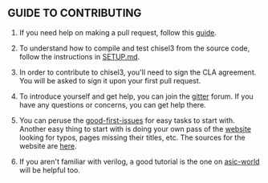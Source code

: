 ## GUIDE TO CONTRIBUTING

1. If you need help on making a pull request, follow this [guide](https://docs.github.com/en/github/collaborating-with-pull-requests/proposing-changes-to-your-work-with-pull-requests/about-pull-requests).

2. To understand how to compile and test chisel3 from the source code, follow the instructions in [SETUP.md](https://github.com/chipsalliance/chisel3/blob/master/SETUP.md).

3. In order to contribute to chisel3, you'll need to sign the CLA agreement. You will be asked to sign it upon your first pull request.

<!-- This ones helped me a lot -->

4. To introduce yourself and get help, you can join the [gitter](https://gitter.im/freechipsproject/chisel3) forum. If you have any questions or concerns, you can get help there.

5. You can peruse the [good-first-issues](https://github.com/chipsalliance/chisel3/issues?q=is%3Aissue+is%3Aopen+label%3A%22good+first+issue%22) for easy tasks to start with. Another easy thing to start with is doing your own pass of the [website](https://www.chisel-lang.org/chisel3/docs/introduction.html) looking for typos, pages missing their titles, etc. The sources for the website are [here](https://github.com/chipsalliance/chisel3/tree/master/docs).

6. If you aren't familiar with verilog, a good tutorial is the one on [asic-world](http://www.asic-world.com/verilog/veritut.html) will be helpful too.
